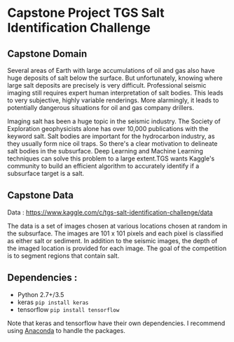 # Capstone Project  TGS Salt Identification Challenge 

## Capstone Domain 

Several areas of Earth with large accumulations of oil and gas also have huge deposits of salt below the surface.
But unfortunately, knowing where large salt deposits are precisely is very difficult. Professional seismic imaging still requires expert human interpretation of salt bodies. This leads to very subjective, highly variable renderings. More alarmingly, it leads to potentially dangerous situations for oil and gas company drillers.

Imaging salt has been a huge topic in the seismic industry. The Society of Exploration geophysicists alone has over 10,000 publications with the keyword salt. Salt bodies are important for the hydrocarbon industry, as they usually form nice oil traps. So there's a clear motivation to delineate salt bodies in the subsurface.
Deep Learning and Machine Learning techniques can solve this problem to a large extent.TGS wants Kaggle's community to build an efficient algorithm to accurately identify if a subsurface target is a salt.

## Capstone Data 

Data : https://www.kaggle.com/c/tgs-salt-identification-challenge/data

The data is a set of images chosen at various locations chosen at random in the subsurface. The images are 101 x 101 pixels and each pixel is classified as either salt or sediment. In addition to the seismic images, the depth of the imaged location is provided for each image. The goal of the competition is to segment regions that contain salt.

## Dependencies : 

* Python 2.7+/3.5
* keras ```pip install keras```
* tensorflow ```pip install tensorflow```

Note that keras and tensorflow have their own dependencies. I recommend using [Anaconda](https://anaconda.org") to handle the packages.
